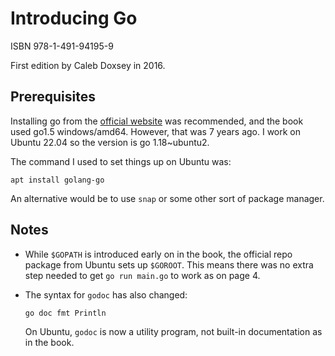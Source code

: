 # Introducing Go
ISBN 978-1-491-94195-9

First edition by Caleb Doxsey in 2016.

## Prerequisites

Installing go from the [official website][gosite] was recommended, and the book
used go1.5 windows/amd64. However, that was 7 years ago. I work on Ubuntu 22.04
so the version is go 1.18~ubuntu2.

The command I used to set things up on Ubuntu was:

    apt install golang-go

An alternative would be to use `snap` or some other sort of package manager.

## Notes

- While `$GOPATH` is introduced early on in the book, the official repo package
from Ubuntu sets up `$GOROOT`. This means there was no extra step needed to get
`go run main.go` to work as on page 4.

- The syntax for `godoc` has also changed:

      go doc fmt Println

  On Ubuntu, `godoc` is now a utility program, not built-in documentation as in
  the book.

[gosite]: https://golang.org/dl
